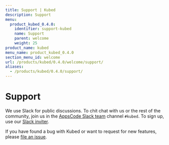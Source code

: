 ```yaml
---
title: Support | Kubed
description: Support
menu:
  product_kubed_0.4.0:
    identifier: support-kubed
    name: Support
    parent: welcome
    weight: 25
product_name: kubed
menu_name: product_kubed_0.4.0
section_menu_id: welcome
url: /products/kubed/0.4.0/welcome/support/
aliases:
  - /products/kubed/0.4.0/support/
---
```


# Support

We use Slack for public discussions. To chit chat with us or the rest of the community, join us in the [AppsCode Slack team](https://appscode.slack.com/messages/C6HSHCKBL/details/) channel `#kubed`. To sign up, use our [Slack inviter](https://slack.appscode.com/).

If you have found a bug with Kubed or want to request for new features, please [file an issue](https://github.com/appscode/kubed/issues/new).
